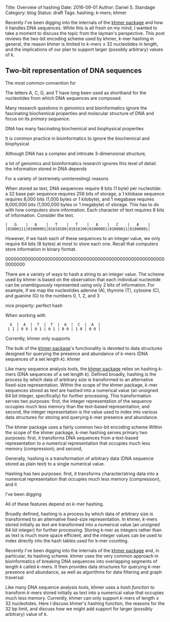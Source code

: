 Title: Overview of hashing
Date: 2016-09-01
Author: Daniel S. Standage
Category: blog
Status: draft
Tags: hashing; k-mers; khmer

Recently I've been digging into the internals of the [khmer package](https://github.com/dib-lab/khmer/) and how it handles DNA sequences.
While this is all fresh on my mind, I wanted to take a moment to discuss the topic from the layman's perspective.
This post reviews the two-bit encoding scheme used by khmer, *k*-mer hashing in general, the reason khmer is limited to *k*-mers ≤ 32 nucleotides in length, and the implications of our plan to support larger (possibly arbitrary) values of *k*.

## Two-bit representation of DNA sequences

The most common convention for


The letters A, C, G, and T have long been used as shorthand for the nucleotides from which DNA sequences are composed.





Many research questions in genomics and bioinformatics ignore the fascinating biochemical properties and molecular structure of DNA and focus on its *primary sequence*.




DNA has many fascinating biochemical and biophysical properties

It is common practice in bioinformatics to ignore the biochemical and biophysical

Although DNA has a complex and intricate 3-dimensional structure,


 a lot of genomics and bioinformatics research ignores this level of detail.
 the information stored in DNA depends



For a variety of (extremely uninteresting) reasons


When stored as text, DNA sequences require 8 bits (1 byte) per nucleotide: a 32 base pair sequence requires 256 bits of storage, a 1 kilobase sequence requires 8,000 bits (1,000 bytes or 1 kilobyte), and 1 megabase requires 8,000,000 bits (1,000,000 bytes or 1 megabyte) of storage.
This has to do with how computers store information.
Each character of text requires 8 bits of information.
Consider the text.

```
|   G    |   A    |   T    |   T    |   A    |   C    |   A    |
|01000111|01000001|01010100|01010100|01000001|01000011|01000001|
```



However, if we hash each of these sequences to an integer value, we only require 64 bits (8 bytes) at most to store each one.
Recall that computers store information in binary format.

0000000000000000000000000000000000000000000000000000000000000000



There are a variety of ways to hash a string to an integer value.
The scheme used by khmer is based on the observation that each individual nucleotide can be unambiguously represented using only 2 bits of information.
For example, if we map the nucleotides adenine (A), thymine (T), cytosine (C), and guanine (G) to the numbers 0, 1, 2, and 3




nice property: perfect hash


When working with

```
  G  |  A  |  T  |  T  |  A  |  C  |  A  |
 1 1 | 0 0 | 0 1 | 0 1 | 0 0 | 1 0 | 0 0 |
```















Currently, khmer only supports



The bulk of the [khmer package](https://github.com/dib-lab/khmer/)'s functionality is devoted to data structures designed for querying the presence and abundance of *k*-mers (DNA sequences of a set length *k*).
khmer



Like many sequence analysis tools, the [khmer package](https://github.com/dib-lab/khmer/) relies on hashing *k*-mers (DNA sequences of a set length *k*).
Defined broadly, hashing is the process by which data of arbitrary size is transformed to an alternative fixed-size representation.
Within the scope of the khmer package, *k*-mer sequences stored as text are hashed into a numerical value (an unsigned 64 bit integer, specifically) for further processing.
This transformation serves two purposes: first, the integer representation of the sequence occupies much less memory than the text-based representation; and second, the integer representation is the value used to index into various data structures for storing and querying *k*-mer presence and abundance.


The khmer package uses a fairly common two-bit encoding scheme
Within the scope of the khmer package, *k*-mer hashing serves primary two purposes: first, it transforms DNA sequences from a text-based representation to a numerical representation that occupies much less memory (compression); and second,



Generally, hashing is a transformation of arbitrary data (DNA sequence stored as plain text) to a single numerical value.

Hashing has two purposes: first, it transforms character/string data into a numerical representation that occupies much less memory (compression), and it

I've been digging




All of these features depend on *k*-mer hashing.

Broadly defined, hashing is a process by which data of arbitrary size is transformed to an alternative fixed-size representation.
In khmer, *k*-mers stored initially as text are transformed into a numerical value (an unsigned 64 bit integer) for further processing.
Storing k-mer as integers rather than as text is much more space efficient, and the integer values can be used to index directly into the hash tables used for k-mer counting.









Recently I've been digging into the internals of the [khmer package](https://github.com/dib-lab/khmer/) and, in particular, its hashing scheme.
khmer uses the very common approach in bioinformatics of breaking DNA sequences into overlapping segments of length *k* called *k*-mers.
It then provides data structures for querying *k*-mer presence and abundance, as well as algorithms for data filtering and graph traversal.

Like many DNA sequence analysis tools, khmer uses a *hash function* to transform *k*-mers stored initially as text into a numerical value that occupies much less memory.
Currently, khmer can only support *k*-mers of length ≤ 32 nucleotides.
Here I discuss khmer's hashing function, the reasons for the 32 bp limit, and discuss how we might add support for larger (possibly arbitrary) value of *k*.
